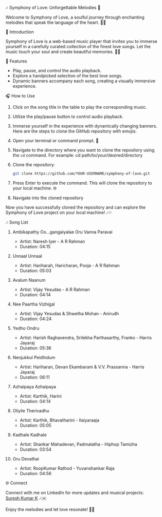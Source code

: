  🎶 Symphony of Love: Unforgettable Melodies 🌟

Welcome to Symphony of Love, a soulful journey through enchanting melodies that speak the language of the heart. 🎵✨

 🚀 Introduction

Symphony of Love is a web-based music player that invites you to immerse yourself in a carefully curated collection of the finest love songs. Let the music touch your soul and create beautiful memories. 🌈💖

 🎉 Features

- Play, pause, and control the audio playback.
- Explore a handpicked selection of the best love songs.
- Dynamic banners accompany each song, creating a visually immersive experience.

 🎧 How to Use

1. Click on the song title in the table to play the corresponding music.
2. Utilize the play/pause button to control audio playback.
3. Immerse yourself in the experience with dynamically changing banners.
 Here are the steps to clone the GitHub repository with emojis:

1. Open your terminal or command prompt. 🚀

2. Navigate to the directory where you want to clone the repository using the `cd` command. For example:
   cd path/to/your/desired/directory
   
4. Clone the repository:
   ```bash
   git clone https://github.com/YOUR-USERNAME/symphony-of-love.git
   ```

5. Press Enter to execute the command. This will clone the repository to your local machine. 🌐

6. Navigate into the cloned repository 

Now you have successfully cloned the repository and can explore the Symphony of Love project on your local machine! 🎶✨

 🎶 Song List

1. Ambikapathy Oo...gangaiyalae Oru Vanna Paravai
   - Artist: Naresh Iyer - A R Rahman
   - Duration: 04:15

2. Unnaal Unnaal
   - Artist: Hariharah, Haricharan, Pooja - A R Rahman
   - Duration: 05:03

3. Avalum Naanum
   - Artist: Vijay Yesudas - A R Rahman
   - Duration: 04:14

4. Nee Paartha Vizhigal
   - Artist: Vijay Yesudas & Shwetha Mohan - Anirudh
   - Duration: 04:24

5. Yedho Ondru
   - Artist: Harish Raghavendra, Srilekha Parthasarthy, Franko - Harris Jayaraj
   - Duration: 05:36

6. Nenjukkul Peidhidum
   - Artist: Hariharan, Devan Ekambaram & V.V. Prassanna - Harris Jayaraj
   - Duration: 06:11

7. Azhaipaya Azhaipaya
   - Artist: Karthik, Harini
   - Duration: 04:14

8. Oliyile Therivadhu
   - Artist: Karthik, Bhavatharini - Ilaiyaraaja
   - Duration: 05:05

9. Kadhale Kadhale
   - Artist: Shankar Mahadevan, Padmalatha - Hiphop Tamizha
   - Duration: 03:54

10. Oru Devathai
    - Artist: RoopKumar Rathod - Yuvanshankar Raja
    - Duration: 04:56

 🌐 Connect

Connect with me on LinkedIn for more updates and musical projects: [Suresh Kumar K](https://www.linkedin.com/in/suresh-kumar-k-398439237/) 🎶✉️

Enjoy the melodies and let love resonate! 🌌🎼
